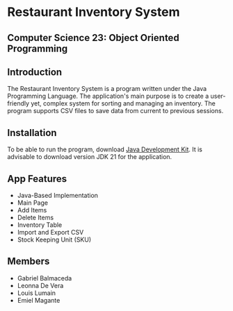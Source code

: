 # Restaurant Inventory System
## Computer Science 23: Object Oriented Programming

## Introduction
The Restaurant Inventory System is a program written under the Java Programming Language. The application's main purpose is to create a user-friendly yet, complex system for sorting and managing an inventory. The program supports CSV files to save data from current to previous sessions.

## Installation
To be able to run the program, download [Java Development Kit](https://www.oracle.com/java/technologies/downloads/). It is advisable to download version JDK 21 for the application.

## App Features
- Java-Based Implementation
- Main Page
- Add Items
- Delete Items
- Inventory Table
- Import and Export CSV
- Stock Keeping Unit (SKU)

## Members
- Gabriel Balmaceda
- Leonna De Vera
- Louis Lumain
- Emiel Magante
